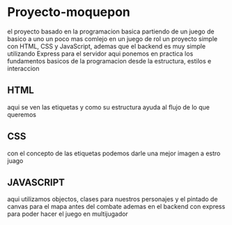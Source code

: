 # Proyecto-moquepon
el proyecto basado en la programacion basica partiendo de un juego de basico a uno un poco mas comlejo en un juego de rol un proyecto simple con HTML, CSS y JavaScript, ademas que el backend es muy simple utilizando Express para el servidor 
aqui ponemos en practica los fundamentos basicos de la programacion desde la estructura, estilos e interaccion

## HTML 
aqui se ven las etiquetas y como su estructura ayuda al flujo de lo que queremos

## CSS 
con el concepto de las etiquetas podemos darle una mejor imagen a estro juago 

## JAVASCRIPT 
aqui utilizamos objectos, clases para nuestros personajes y el pintado de canvas para el mapa antes del combate ademas en el backend con express para poder hacer el juego en multijugador 
